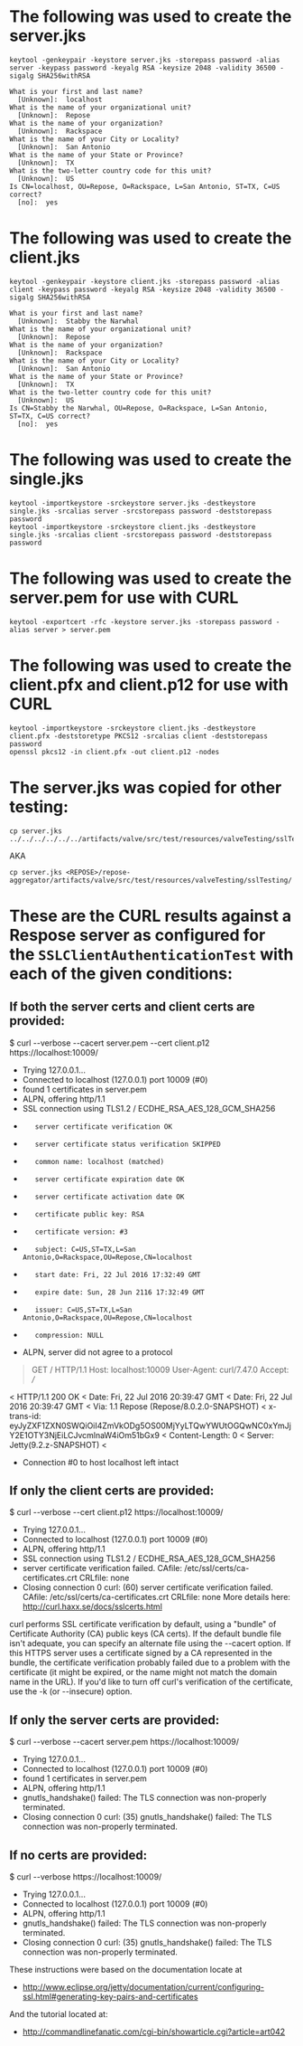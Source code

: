 # The following was used to create the server.jks
```
keytool -genkeypair -keystore server.jks -storepass password -alias server -keypass password -keyalg RSA -keysize 2048 -validity 36500 -sigalg SHA256withRSA 

What is your first and last name?
  [Unknown]:  localhost
What is the name of your organizational unit?
  [Unknown]:  Repose
What is the name of your organization?
  [Unknown]:  Rackspace
What is the name of your City or Locality?
  [Unknown]:  San Antonio
What is the name of your State or Province?
  [Unknown]:  TX
What is the two-letter country code for this unit?
  [Unknown]:  US
Is CN=localhost, OU=Repose, O=Rackspace, L=San Antonio, ST=TX, C=US correct?
  [no]:  yes
```

# The following was used to create the client.jks
```
keytool -genkeypair -keystore client.jks -storepass password -alias client -keypass password -keyalg RSA -keysize 2048 -validity 36500 -sigalg SHA256withRSA

What is your first and last name?
  [Unknown]:  Stabby the Narwhal
What is the name of your organizational unit?
  [Unknown]:  Repose
What is the name of your organization?
  [Unknown]:  Rackspace
What is the name of your City or Locality?
  [Unknown]:  San Antonio
What is the name of your State or Province?
  [Unknown]:  TX
What is the two-letter country code for this unit?
  [Unknown]:  US
Is CN=Stabby the Narwhal, OU=Repose, O=Rackspace, L=San Antonio, ST=TX, C=US correct?
  [no]:  yes
```

# The following was used to create the single.jks
```
keytool -importkeystore -srckeystore server.jks -destkeystore single.jks -srcalias server -srcstorepass password -deststorepass password
keytool -importkeystore -srckeystore client.jks -destkeystore single.jks -srcalias client -srcstorepass password -deststorepass password
```

# The following was used to create the server.pem for use with CURL
```
keytool -exportcert -rfc -keystore server.jks -storepass password -alias server > server.pem
```

# The following was used to create the client.pfx and client.p12 for use with CURL
```
keytool -importkeystore -srckeystore client.jks -destkeystore client.pfx -deststoretype PKCS12 -srcalias client -deststorepass password
openssl pkcs12 -in client.pfx -out client.p12 -nodes
```

# The server.jks was copied for other testing:
```
cp server.jks ../../../../../../artifacts/valve/src/test/resources/valveTesting/sslTesting/
```
AKA
```
cp server.jks <REPOSE>/repose-aggregator/artifacts/valve/src/test/resources/valveTesting/sslTesting/
```

# These are the CURL results against a Respose server as configured for the `SSLClientAuthenticationTest` with each of the given conditions:

## If both the server certs and client certs are provided:
$ curl --verbose --cacert server.pem --cert client.p12 https://localhost:10009/
*   Trying 127.0.0.1...
* Connected to localhost (127.0.0.1) port 10009 (#0)
* found 1 certificates in server.pem
* ALPN, offering http/1.1
* SSL connection using TLS1.2 / ECDHE_RSA_AES_128_GCM_SHA256
*        server certificate verification OK
*        server certificate status verification SKIPPED
*        common name: localhost (matched)
*        server certificate expiration date OK
*        server certificate activation date OK
*        certificate public key: RSA
*        certificate version: #3
*        subject: C=US,ST=TX,L=San Antonio,O=Rackspace,OU=Repose,CN=localhost
*        start date: Fri, 22 Jul 2016 17:32:49 GMT
*        expire date: Sun, 28 Jun 2116 17:32:49 GMT
*        issuer: C=US,ST=TX,L=San Antonio,O=Rackspace,OU=Repose,CN=localhost
*        compression: NULL
* ALPN, server did not agree to a protocol
> GET / HTTP/1.1
> Host: localhost:10009
> User-Agent: curl/7.47.0
> Accept: */*
> 
< HTTP/1.1 200 OK
< Date: Fri, 22 Jul 2016 20:39:47 GMT
< Date: Fri, 22 Jul 2016 20:39:47 GMT
< Via: 1.1 Repose (Repose/8.0.2.0-SNAPSHOT)
< x-trans-id: eyJyZXF1ZXN0SWQiOiI4ZmVkODg5OS00MjYyLTQwYWUtOGQwNC0xYmJjY2E1OTY3NjEiLCJvcmlnaW4iOm51bGx9
< Content-Length: 0
< Server: Jetty(9.2.z-SNAPSHOT)
< 
* Connection #0 to host localhost left intact

## If only the client certs are provided:
$ curl --verbose --cert client.p12 https://localhost:10009/
*   Trying 127.0.0.1...
* Connected to localhost (127.0.0.1) port 10009 (#0)
* ALPN, offering http/1.1
* SSL connection using TLS1.2 / ECDHE_RSA_AES_128_GCM_SHA256
* server certificate verification failed. CAfile: /etc/ssl/certs/ca-certificates.crt CRLfile: none
* Closing connection 0
curl: (60) server certificate verification failed. CAfile: /etc/ssl/certs/ca-certificates.crt CRLfile: none
More details here: http://curl.haxx.se/docs/sslcerts.html

curl performs SSL certificate verification by default, using a "bundle"
 of Certificate Authority (CA) public keys (CA certs). If the default
 bundle file isn't adequate, you can specify an alternate file
 using the --cacert option.
If this HTTPS server uses a certificate signed by a CA represented in
 the bundle, the certificate verification probably failed due to a
 problem with the certificate (it might be expired, or the name might
 not match the domain name in the URL).
If you'd like to turn off curl's verification of the certificate, use
 the -k (or --insecure) option.

## If only the server certs are provided:
$ curl --verbose --cacert server.pem https://localhost:10009/
*   Trying 127.0.0.1...
* Connected to localhost (127.0.0.1) port 10009 (#0)
* found 1 certificates in server.pem
* ALPN, offering http/1.1
* gnutls_handshake() failed: The TLS connection was non-properly terminated.
* Closing connection 0
curl: (35) gnutls_handshake() failed: The TLS connection was non-properly terminated.

## If no certs are provided:
$ curl --verbose https://localhost:10009/
*   Trying 127.0.0.1...
* Connected to localhost (127.0.0.1) port 10009 (#0)
* ALPN, offering http/1.1
* gnutls_handshake() failed: The TLS connection was non-properly terminated.
* Closing connection 0
curl: (35) gnutls_handshake() failed: The TLS connection was non-properly terminated.

These instructions were based on the documentation locate at 

 - http://www.eclipse.org/jetty/documentation/current/configuring-ssl.html#generating-key-pairs-and-certificates
 
And the tutorial located at:

 - http://commandlinefanatic.com/cgi-bin/showarticle.cgi?article=art042
